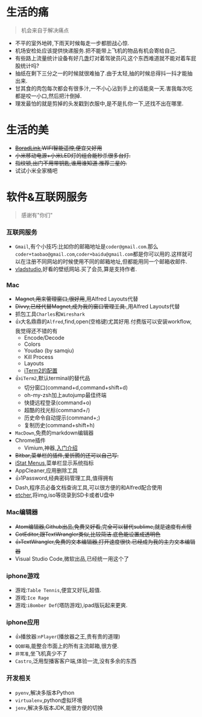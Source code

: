 # 生活的痛
>机会来自于解决痛点

- 不平的室外地砖,下雨天时候每走一步都胆战心惊.
- 机场安检处应该提供快递服务.把不能带上飞机的物品有机会寄给自己.
- 有些路上流量统计设备有好几盏灯对着驾驶员闪,这个东西难道就不能对着车屁股统计吗?
- 抽纸在剩下三分之一的时候就很难抽了.由于太轻,抽的时候总得抖一抖才能抽出来.
- 甘其食的肉包每次都会有很多汁,一不小心沾到手上的话能臭一天.害我每次吃都是咬一小口,然后把汁倒掉.
- 理发最怕的就是剪掉的头发戳到衣服中,是不是扎你一下,还找不出在哪里.

# 生活的美

- ~~[BoradLink](http://www.broadlink.com.cn/),WIFI智能遥控,便宜又好用~~
- ~~小米移动电源+小米LED灯的组合能秒杀很多台灯.~~
- ~~指纹锁,出门不用带钥匙,谁用谁知道.推荐三星的.~~
- 试试小米全家桶吧

# 软件&互联网服务
>感谢有"你们"

### 互联网服务
- `Gmail`,有个小技巧:比如你的邮箱地址是`coder@gmail.com`.那么`coder+taobao@gmail.com`,`coder+baidu@gmail.com`都是你可以用的.这样就可以在注册不同网站的时候使用不同的邮箱地址,但都能用同一个邮箱收邮件.
- [vladstudio](http://www.vladstudio.com),好看的壁纸网站.买了会员,算是支持作者.

### Mac
- ~~Magnet,用来管理窗口,很好用~~,用Alfred Layouts代替
- ~~Divvy,已经代替Magnet,成为我的窗口管理工具.~~,用Alfred Layouts代替
- 抓包工具`Charles`和`Wireshark`
- 👍大名鼎鼎的`Alfred`,find,open(空格键)尤其好用.付费版可以安装workflow,我觉得还不错的有
	+ Encode/Decode
	+ Colors
	+ Youdao (by samqiu)
	+ Kill Process
	+ Layouts
	+ [iTerm2的配置](https://github.com/stuartcryan/custom-iterm-applescripts-for-alfred)
- 👍`iTerm2`,默认terminal的替代品
 	+ 切分窗口(command+d,command+shift+d)
 	+ oh-my-zsh加上autojump最佳终端
 	+ 快捷远程登录(command+o)
 	+ 超酷的找光标(command+/)
 	+ 历史命令自动提示(command+;)
 	+ 复制历史(command+shift+h)
- `MacDown`,免费的markdown编辑器
- Chrome插件
	+ Vimium,神器,[入门介绍](http://sspai.com/27723)
- ~~Bitbar,菜单栏的插件,爱折腾的还可以自己写.~~
- [iStat Menus](https://bjango.com/mac/istatmenus/),菜单栏显示系统指标
- AppCleaner,应用删除工具
- 👍1Password,经典密码管理工具,值得拥有
- Dash,程序员必备文档查询工具,可以很方便的和Alfred配合使用
- [etcher](https://www.balena.io/etcher/),将img,iso等烧录到SD卡或者U盘中

### Mac编辑器
- ~~Atom编辑器,Github出品,免费又好看,完全可以替代sublime,就是速度有点慢~~
- ~~CotEditor,跟TextWrangler类似,比较简洁.底色能设置成透明色~~
- ~~👍TextWrangler,免费的文本编辑器,打开速度很快.已经成为我的主力文本编辑器~~
- Visual Studio Code,微软出品,已经统一用这个了
### iphone游戏
- 游戏:`Table Tennis`,便宜又好玩,超值.
- 游戏:`Ice Rage`
- 游戏:`iBomber Def`(塔防游戏),ipad版玩起来更爽.

### iphone应用
- 👍播放器:`nPlayer`(播放器之王,贵有贵的道理)
- `QQ邮箱`,能整合市面上的所有主流邮箱,很方便.
- `非常准`,坐飞机真少不了
- `Castro`,泛用型播客客户端,体验一流,没有多余的东西

### 开发相关
- `pyenv`,解决多版本Python
- `virtualenv`,python虚拟环境
- `jenv`,解决多版本JDK,能很方便的切换


